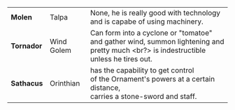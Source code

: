 ||||
|---|---|---|
|**Molen**| Talpa | None, he is really good with technology <br/> and is capabe of using machinery. |
|**Tornador**| Wind Golem | Can form into a cyclone or "tomatoe" <br/> and gather wind, summon lightening and pretty much <br?> is indestructible unless he tires out.
|**Sathacus**| Orinthian <br/> | has the capability to get control <br/> of the Ornament's powers at a certain distance, <br/> carries a stone-sword and staff.
